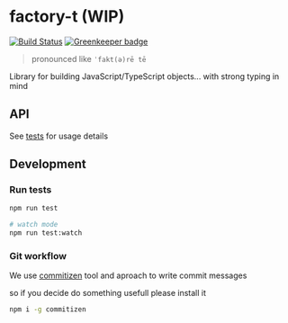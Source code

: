 # factory-t (WIP)

[![Build Status](https://travis-ci.org/rodmax/factory-t.svg?branch=master)](https://travis-ci.org/rodmax/factory-t) [![Greenkeeper badge](https://badges.greenkeeper.io/rodmax/factory-t.svg)](https://greenkeeper.io/)

> pronounced like `ˈfakt(ə)rē tē`

Library for building JavaScript/TypeScript objects... with strong typing in mind


## API
See [tests](./src/factory-t.test.ts) for usage details

## Development

### Run tests

```bash
npm run test

# watch mode
npm run test:watch
```
### Git workflow
We use [commitizen](https://github.com/commitizen/cz-cli) tool and aproach to write commit messages

so if you decide do something usefull please install it

```bash
npm i -g commitizen
```
